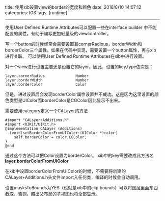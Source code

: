 title: 使用xib设置view的border的宽度和颜色
date: 2016/8/10 14:07:12  
categories: IOS
tags: [runtime]

---

使用User Defined Runtime Attributes可以配置一些在interface builder 中不能配置的属性。有助于编写更加轻量级的viewcontroller。

<!--more-->

写一个button的时候经常会需要设置其cornerRadious，borderWidth和borderColor三个属性。如果在代码中实现，需要设置一个button属性，再与xib进行关联。
可以使用User Defined Runtime Attributes在xib中进行设置。

对一个view进行设置主要还是设置它的layer。因此，设置的key,type依次是：
```objc
layer.cornerRadius				Number
layer.borderWidth				Number
layer.borderColor				Color
```

但是，进过设置后会发现borderColor属性设置并不成功。这是因为这里设置的颜色类型是UIColor而borderColor是CGColor因此显示不出来。

需要使用category定义一个CALayer的方法
```objc
#import "CALayer+Additions.h"
#import <UIKit/UIKit.h>
@implementation CALayer (Additions)
- (void)setBorderColorFromUIColor:(UIColor *)color{
    self.borderColor = color.CGColor;
}
@end
```
通过这个方法可以把Color设置为borderColor。
xib中的key需要改成此方法名
**layer.borderColorFromUIColor**

在xib中设置borderColorFromUIColor的时候，不需要将新建的CALayer+Additions.h头文件import入任何类，编译的时候会自动调用。

设置masksToBounds为YES（也就是xib中的clip bounds）可以将图层里面东西截取，否则，超出父布局的子视图也将全部显示。
